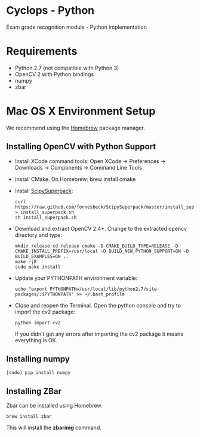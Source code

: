 Cyclops - Python
================

Exam grade recognition module - Python implementation

# Requirements
- Python 2.7 (not compatible with Python 3)
- OpenCV 2 with Python bindings
- numpy
- zbar

# Mac OS X Environment Setup

We recommend using the [Homebrew](http://brew.sh) package manager.

## Installing OpenCV with Python Support

-   Install XCode command tools: Open XCode -> Preferences -> Downloads -> Components -> Command Line Tools

-   Install CMake. On Homebrew: brew install cmake

-   Install [ScipySuperpack](https://github.com/fonnesbeck/ScipySuperpack): 

        curl https://raw.github.com/fonnesbeck/ScipySuperpack/master/install_superpack.sh > install_superpack.sh
        sh install_superpack.sh

-   Download and extract OpenCV 2.4+. Change to the extracted opencv directory and type:

        mkdir release cd release cmake -D CMAKE_BUILD_TYPE=RELEASE -D CMAKE_INSTALL_PREFIX=/usr/local -D BUILD_NEW_PYTHON_SUPPORT=ON -D BUILD_EXAMPLES=ON ..
        make -j8
        sudo make install

-   Update your PYTHONPATH environment variable:

        echo "export PYTHONPATH=/usr/local/lib/python2.7/site-packages/:$PYTHONPATH" >> ~/.bash_profile

-   Close and reopen the Terminal. Open the python console and try to import the cv2 package:

        python import cv2

    If you didn't get any errors after importing the cv2 package it means everything is OK.

## Installing numpy

    [sudo] pip install numpy

## Installing ZBar

Zbar can be installed using Homebrew:

    brew install zbar

This will install the **zbarimg** command.
